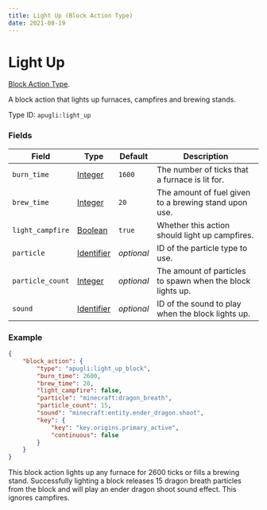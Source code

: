 ```yaml
---
title: Light Up (Block Action Type)
date: 2021-08-19
---
```


# Light Up

[Block Action Type](../block_action_types.md).

A block action that lights up furnaces, campfires and brewing stands.

Type ID: `apugli:light_up`

### Fields

Field  | Type | Default | Description
-------|------|---------|-------------
`burn_time` | [Integer](https://origins.readthedocs.io/en/latest/types/data_types/integer/) | `1600` | The number of ticks that a furnace is lit for.
`brew_time` | [Integer](https://origins.readthedocs.io/en/latest/types/data_types/integer/) | `20` | The amount of fuel given to a brewing stand upon use.
`light_campfire` | [Boolean](https://origins.readthedocs.io/en/latest/types/data_types/boolean/) | `true` | Whether this action should light up campfires.
`particle` | [Identifier](https://origins.readthedocs.io/en/latest/types/data_types/identifier/) | *optional* | ID of the particle type to use.
`particle_count` | [Integer](https://origins.readthedocs.io/en/latest/types/data_types/integer/) | *optional* | The amount of particles to spawn when the block lights up.
`sound` | [Identifier](https://origins.readthedocs.io/en/latest/types/data_types/identifier/) | *optional* | ID of the sound to play when the block lights up.


### Example
```json
{
    "block_action": {
        "type": "apugli:light_up_block",
        "burn_time": 2600,
        "brew_time": 20,
        "light_campfire": false,
        "particle": "minecraft:dragon_breath",
        "particle_count": 15,
        "sound": "minecraft:entity.ender_dragon.shoot",
        "key": {
            "key": "key.origins.primary_active",
            "continuous": false
        }
    }
}
```
This block action lights up any furnace for 2600 ticks or fills a brewing stand. Successfully lighting a block releases 15 dragon breath particles from the block and will play an ender dragon shoot sound effect. This ignores campfires.
